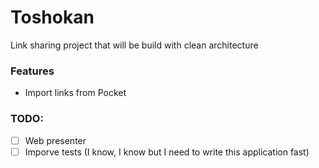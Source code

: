 # Toshokan

Link sharing project that will be build with clean architecture

### Features

- Import links from Pocket


### TODO:
- [ ] Web presenter
- [ ] Imporve tests (I know, I know but I need to write this application fast)
